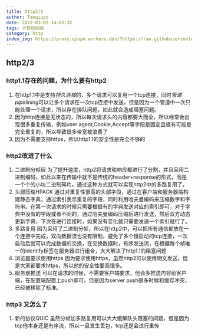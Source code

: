 ```yaml
---
title: http2/3
author: Taoqiupo
date: 2022-03-02 14:03:32
tags: 计算机网络
category: http
index_img: https://proxy.qiupo.workers.dev/?https://raw.githubusercontent.com/qiupo/myImages/master/img/202203021404015.png
---
```

## http2/3
### http1.1存在的问题，为什么要有http2
1. 在http1.1中是支持*持久连接*的，多个请求可以复用一个tcp连接，同时*管道pipelining*可以让多个请求在一次tcp连接中发送，但是因为一个管道中一次只能处理一个请求，所以存在排队问题，如此就会造成阻塞问题。
2. 因为http连接是无状态的，所以每次请求头的内容都要大而全，所以经常会出现很多重复传输，例如user agent,Cookie,Accept等字段是固定且极有可能是完全重复的，所以导致很多带宽被浪费了
3. 因为不需要支持https，所以http1.1的安全性是完全不够的

### http2改进了什么
1. 二进制分帧层
    为了提升速度，http2将请求和响应都进行了分割，并且采用二进制编码，如此以来在传输中就不是传统的header+response的形式，而是一个个的小块二进制碎片。通过这种方式就可以实现http2中的多路复用了。
2. 头部压缩HPACK
    通过对重复性很高的头部字段，通过在客户端和服务器端构建静态字典，通过索引表示重复的字段，同时利用哈夫曼编码来压缩数字和字符串。在第一次请求的时候只需要根据有的字典发送对应的索引即可，对于字典中没有的字段或者不同的，通过哈夫曼编码压缩后进行发送，然后双方动态更新字典，下次在进行连接时，如果没有变化就只需要发送一个索引就行了。
3. 多路复用
    因为采用了二进制分帧，所以在http2中，可以把所有通信都放在一个连接中完成，双向数据流也没有限制，避免了多个慢启动的tcp连接，一次启动后就可以完成数据的交换，在交换数据时，有序发送流，在根据每个帧唯一的identify标签在服务器进行组合，大大解决了http1.1的阻塞问题
4. 浏览器要求使用https
    因为要求使用https，虽然http2可以使用明文发送，但是大家都要求https，所以他的安全性要高很多。
5. 服务器推送
    可以在请求的时候，不需要客户端要求，他会多推送内容给客户端，在配置端配置上push即可，但是因为server push很多时候和缓存冲突，已经被移除了标准。

### http3 又怎么了
1. 新的协议QUIC
    虽然分帧加多路复用可以大大缓解队头阻塞的问题，但是因为tcp他本身还是有序流，所以一旦发生丢包，tcp还是会进行重传
